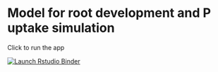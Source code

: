 # Model for root development and P uptake simulation

Click to run the app

  <!-- badges: start -->
  [![Launch Rstudio Binder](http://mybinder.org/badge_logo.svg)](https://mybinder.org/v2/gh/Dr-FloF/TP-Plant-Sciences/master?urlpath=rstudio)
  <!-- badges: end -->
  
  